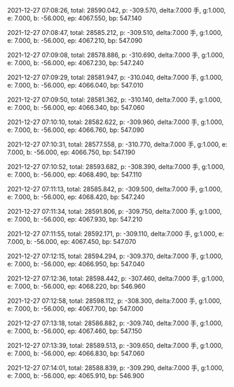 2021-12-27 07:08:26, total: 28590.042, p: -309.570, delta:7.000 手, g:1.000, e: 7.000, b: -56.000, ep: 4067.550, bp: 547.140

2021-12-27 07:08:47, total: 28585.212, p: -309.510, delta:7.000 手, g:1.000, e: 7.000, b: -56.000, ep: 4067.210, bp: 547.090

2021-12-27 07:09:08, total: 28578.886, p: -310.690, delta:7.000 手, g:1.000, e: 7.000, b: -56.000, ep: 4067.230, bp: 547.240

2021-12-27 07:09:29, total: 28581.947, p: -310.040, delta:7.000 手, g:1.000, e: 7.000, b: -56.000, ep: 4066.040, bp: 547.010

2021-12-27 07:09:50, total: 28581.362, p: -310.140, delta:7.000 手, g:1.000, e: 7.000, b: -56.000, ep: 4066.340, bp: 547.060

2021-12-27 07:10:10, total: 28582.622, p: -309.960, delta:7.000 手, g:1.000, e: 7.000, b: -56.000, ep: 4066.760, bp: 547.090

2021-12-27 07:10:31, total: 28577.558, p: -310.770, delta:7.000 手, g:1.000, e: 7.000, b: -56.000, ep: 4066.750, bp: 547.190

2021-12-27 07:10:52, total: 28593.682, p: -308.390, delta:7.000 手, g:1.000, e: 7.000, b: -56.000, ep: 4068.490, bp: 547.110

2021-12-27 07:11:13, total: 28585.842, p: -309.500, delta:7.000 手, g:1.000, e: 7.000, b: -56.000, ep: 4068.420, bp: 547.240

2021-12-27 07:11:34, total: 28591.806, p: -309.750, delta:7.000 手, g:1.000, e: 7.000, b: -56.000, ep: 4067.930, bp: 547.210

2021-12-27 07:11:55, total: 28592.171, p: -309.110, delta:7.000 手, g:1.000, e: 7.000, b: -56.000, ep: 4067.450, bp: 547.070

2021-12-27 07:12:15, total: 28594.294, p: -309.370, delta:7.000 手, g:1.000, e: 7.000, b: -56.000, ep: 4066.950, bp: 547.040

2021-12-27 07:12:36, total: 28598.442, p: -307.460, delta:7.000 手, g:1.000, e: 7.000, b: -56.000, ep: 4068.220, bp: 546.960

2021-12-27 07:12:58, total: 28598.112, p: -308.300, delta:7.000 手, g:1.000, e: 7.000, b: -56.000, ep: 4067.700, bp: 547.000

2021-12-27 07:13:18, total: 28586.882, p: -309.740, delta:7.000 手, g:1.000, e: 7.000, b: -56.000, ep: 4067.460, bp: 547.150

2021-12-27 07:13:39, total: 28589.513, p: -309.650, delta:7.000 手, g:1.000, e: 7.000, b: -56.000, ep: 4066.830, bp: 547.060

2021-12-27 07:14:01, total: 28588.839, p: -309.290, delta:7.000 手, g:1.000, e: 7.000, b: -56.000, ep: 4065.910, bp: 546.900